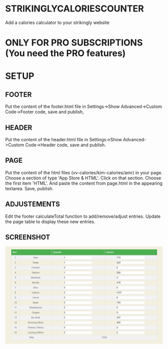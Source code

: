 # STRIKINGLYCALORIESCOUNTER
Add a calories calculator to your strikingly website

# ONLY FOR PRO SUBSCRIPTIONS (You need the PRO features)

# SETUP
## FOOTER
Put the content of the footer.html file in Settings->Show Advanced->Custom Code->Footer code, save and publish,

## HEADER
Put the content of the header.html file in Settings->Show Advanced->Custom Code->Header code, save and publish.

## PAGE
Put the content of the html files (vv-calories/kim-calories/amr) in your page. Choose a section of type 'App Store & HTML'. Click on that section. Choose the first item 'HTML'. And paste the content from page.html in the appearing textarea. Save, publish.

## ADJUSTEMENTS
Edit the footer calculateTotal function to add/remove/adjust entries.
Update the page table to display these new entries.

## SCREENSHOT
![alt text](https://github.com/vinny59200/STRIKINGLYCALORIESCOUNTER/blob/main/screenshot.png?raw=true)

